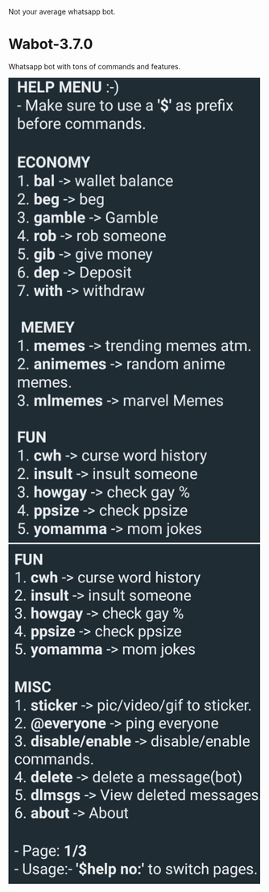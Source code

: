 Not your average whatsapp bot. 

# Wabot-3.7.0
Whatsapp bot with tons of commands and features.


<p float="left">
  <img src="https://github.com/pvnotpv/wabot/blob/main/imgs/1.jpg?raw=true" width="500" />
  <img src="https://github.com/pvnotpv/wabot/blob/main/imgs/2.jpg?raw=true" width="500" />
</p>
